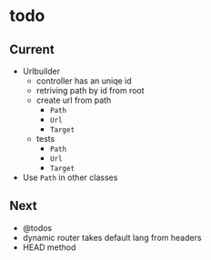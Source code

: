 # todo

## Current

- Urlbuilder
  - controller has an uniqe id
  - retriving path by id from root
  - create url from path
    - `Path`
    - `Url`
    - `Target`
  - tests
    - `Path`
    - `Url`
    - `Target`
- Use `Path` in other classes

## Next

- @todos
- dynamic router takes default lang from headers  
- HEAD method
